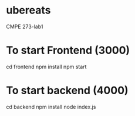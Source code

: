 # ubereats
CMPE 273-lab1

# To start Frontend (3000)
cd frontend
npm install
npm start


# To start backend (4000)
cd backend 
npm install
node index.js
